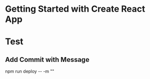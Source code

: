 # Getting Started with Create React App

# Test

## Add Commit with Message
npm run deploy -- -m ""
